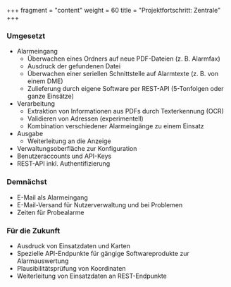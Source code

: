 +++
fragment = "content"
weight = 60
title = "Projektfortschritt: Zentrale"
+++

### Umgesetzt
- Alarmeingang
  - &Uuml;berwachen eines Ordners auf neue PDF-Dateien (z. B. Alarmfax)
  - Ausdruck der gefundenen Datei
  - &Uuml;berwachen einer seriellen Schnittstelle auf Alarmtexte (z. B. von einem DME)
  - Zulieferung durch eigene Software per REST-API (5-Tonfolgen oder ganze Eins&auml;tze)
- Verarbeitung
  - Extraktion von Informationen aus PDFs durch Texterkennung (OCR)
  - Validieren von Adressen (experimentell)
  - Kombination verschiedener Alarmeing&auml;nge zu einem Einsatz
- Ausgabe
  - Weiterleitung an die Anzeige
- Verwaltungsoberfl&auml;che zur Konfiguration
- Benutzeraccounts und API-Keys
- REST-API inkl. Authentifizierung

### Demn&auml;chst
- E-Mail als Alarmeingang
- E-Mail-Versand f&uuml;r Nutzerverwaltung und bei Problemen
- Zeiten f&uuml;r Probealarme

### F&uuml;r die Zukunft
- Ausdruck von Einsatzdaten und Karten
- Spezielle API-Endpunkte für gängige Softwareprodukte zur Alarmauswertung
- Plausibilitätsprüfung von Koordinaten
- Weiterleitung von Einsatzdaten an REST-Endpunkte
